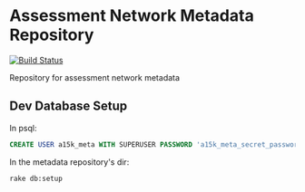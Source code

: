 # Assessment Network Metadata Repository

[![Build Status](https://travis-ci.org/a15k/metadata-repository.svg?branch=master)](https://travis-ci.org/a15k/metadata-repository)

Repository for assessment network metadata

## Dev Database Setup

In psql:
```sql
CREATE USER a15k_meta WITH SUPERUSER PASSWORD 'a15k_meta_secret_password';
```

In the metadata repository's dir:
```sh
rake db:setup
```
